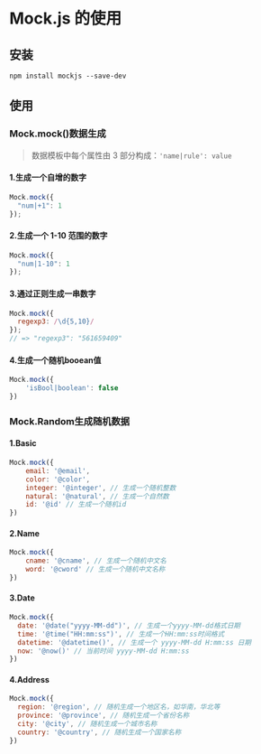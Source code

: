 # Mock.js 的使用

## 安装

```shell
npm install mockjs --save-dev
```

## 使用

### Mock.mock()数据生成

> 数据模板中每个属性由 3 部分构成：`'name|rule': value`

#### 1.生成一个自增的数字

```js
Mock.mock({
  "num|+1": 1
});
```

#### 2.生成一个 1-10 范围的数字

```js
Mock.mock({
  "num|1-10": 1
});
```

#### 3.通过正则生成一串数字

```js
Mock.mock({
  regexp3: /\d{5,10}/
});
// => "regexp3": "561659409"
```

#### 4.生成一个随机booean值
```js
Mock.mock({
    'isBool|boolean': false
})
```

### Mock.Random生成随机数据

#### 1.Basic
```js
Mock.mock({
    email: '@email',
    color: '@color',
    integer: '@integer', // 生成一个随机整数
    natural: '@natural', // 生成一个自然数
    id: '@id' // 生成一个随机id
})
```

#### 2.Name
```js
Mock.mock({
    cname: '@cname', // 生成一个随机中文名
    word: '@cword' // 生成一个随机中文名称
})
```

#### 3.Date
```js
Mock.mock({
  date: '@date("yyyy-MM-dd")', // 生成一个yyyy-MM-dd格式日期
  time: '@time("HH:mm:ss")', // 生成一个HH:mm:ss时间格式
  datetime: '@datetime()', // 生成一个 yyyy-MM-dd H:mm:ss 日期
  now: '@now()' // 当前时间 yyyy-MM-dd H:mm:ss
})
```

#### 4.Address
```js
Mock.mock({
  region: '@region', // 随机生成一个地区名，如华南，华北等
  province: '@province', // 随机生成一个省份名称
  city: '@city', // 随机生成一个城市名称
  country: '@country', // 随机生成一个国家名称
})
```
